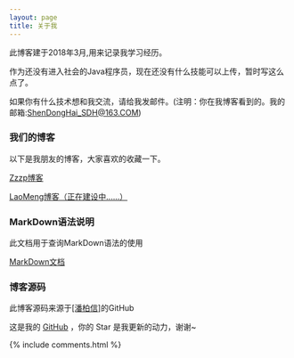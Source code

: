 ```yaml
---
layout: page
title: 关于我 
---
```


此博客建于2018年3月,用来记录我学习经历。
<p>

作为还没有进入社会的Java程序员，现在还没有什么技能可以上传，暂时写这么点了。

<p>

如果你有什么技术想和我交流，请给我发邮件。(注明：你在我博客看到的。我的邮箱:ShenDongHai_SDH@163.COM)

<p>

<h3> 我们的博客 </h3>  

<p>

以下是我朋友的博客，大家喜欢的收藏一下。

<p>

<a target="_blank" href='https://www.idearfree.com/'>Zzzp博客</a>

<p>

<a target="_blank" href='https://www.mengfansong.com/'>LaoMeng博客（正在建设中......）</a>

<p> 

<h3> MarkDown语法说明 </h3>

<p>

此文档用于查询MarkDown语法的使用

<p>

<a target="_blank" href='https://www.appinn.com/markdown/index.html'>MarkDown文档</a>

<p>

<h3> 博客源码 </h3>

<p>

此博客源码来源于<a target="_blank" href='https://github.com/leopardpan/leopardpan.github.io'>[潘柏信]</a>的GitHub

<p>

这是我的 <a target="_blank" href='https://github.com/ssssdh/ssssdh.github.io/'>GitHub</a> ，你的 Star 是我更新的动力，谢谢~

<p> 

<p> 

<p> 


{% include comments.html %}

